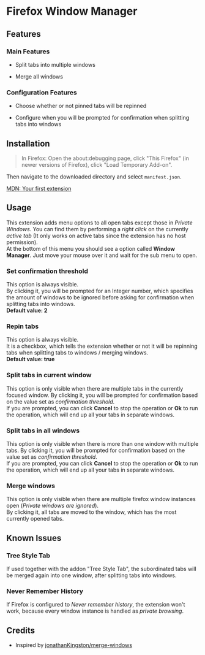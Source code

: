 # Firefox Window Manager

## Features

### Main Features

- Split tabs into multiple windows

- Merge all windows

### Configuration Features

- Choose whether or not pinned tabs will be repinned

- Configure when you will be prompted for confirmation when splitting tabs into windows

## Installation

> In Firefox: Open the about:debugging page, click "This Firefox" (in newer versions of Firefox), click "Load Temporary Add-on".

Then navigate to the downloaded directory and select `manifest.json`.

[MDN: Your first extension](https://developer.mozilla.org/en-US/docs/Mozilla/Add-ons/WebExtensions/Your_first_WebExtension)

## Usage

This extension adds menu options to all open tabs except those in *Private Windows*. You can find them by performing a *right click* on the currently *active tab* (It only works on active tabs since the extension has no host permission).  
At the bottom of this menu you should see a option called **Window Manager**. Just move your mouse over it and wait for the sub menu to open.

### Set confirmation threshold

This option is always visible.  
By clicking it, you will be prompted for an Integer number, which specifies the amount of windows to be ignored before asking for confirmation when splitting tabs into windows.  
**Default value: 2**

### Repin tabs

This option is always visible.  
It is a checkbox, which tells the extension whether or not it will be repinning tabs when splitting tabs to windows / merging windows.  
**Default value: true**

### Split tabs in current window

This option is only visible when there are multiple tabs in the currently focused window.
By clicking it, you will be prompted for confirmation based on the value set as *confirmation threshold*.  
If you are prompted, you can click **Cancel** to stop the operation or **Ok** to run the operation, which will end up all your tabs in separate windows.

### Split tabs in all windows

This option is only visible when there is more than one window with multiple tabs.
By clicking it, you will be prompted for confirmation based on the value set as *confirmation threshold*.  
If you are prompted, you can click **Cancel** to stop the operation or **Ok** to run the operation, which will end up all your tabs in separate windows.

### Merge windows

This option is only visible when there are multiple firefox window instances open (*Private windows are ignored*).  
By clicking it, all tabs are moved to the window, which has the most currently opened tabs.

## Known Issues

### Tree Style Tab

If used together with the addon "Tree Style Tab", the subordinated tabs will be merged again into one window, after splitting tabs into windows.

### Never Remember History

If Firefox is configured to *Never remember history*, the extension won't work, because every window instance is handled as *private browsing*.

## Credits

- Inspired by [jonathanKingston/merge-windows](https://github.com/jonathanKingston/merge-windows)
